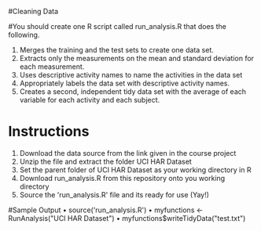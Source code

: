#Cleaning Data

#You should create one R script called run_analysis.R that does the following.

1.	Merges the training and the test sets to create one data set.
2.	Extracts only the measurements on the mean and standard deviation for each measurement.
3.	Uses descriptive activity names to name the activities in the data set
4.	Appropriately labels the data set with descriptive activity names.
5.	Creates a second, independent tidy data set with the average of each variable for each activity and each subject.
# Instructions

1.	Download the data source from the link given in the course project
2.	Unzip the file and extract the folder UCI HAR Dataset
3.	Set the parent folder of UCI HAR Dataset as your working directory in R
4.	Download run_analysis.R from this repository onto you working directory
5.	Source the 'run_analysis.R' file and its ready for use (Yay!)

#Sample Output
•	source('run_analysis.R')
•	myfunctions <- RunAnalysis("UCI HAR Dataset")
•	myfunctions$writeTidyData("test.txt")
